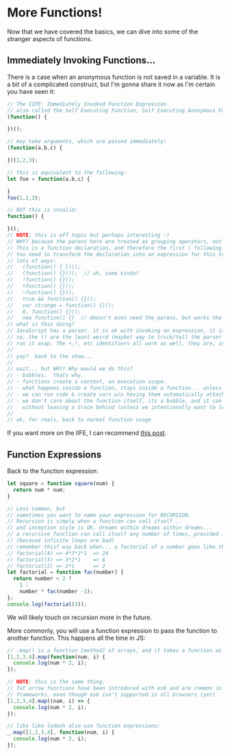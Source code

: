 # More Functions!

Now that we have covered the basics, we can dive into some of the stranger aspects of functions.

## Immediately Invoking Functions...

There is a case when an anonymous function is not saved in a variable.  It is a bit of a complicated construct, but I'm gonna
share it now as I'm certain you have seen it:

```JavaScript
// The IIFE: Immediately Invoked Function Expression
// also called the Self Executing Function, Self Executing Anonymous Function, etc.
(function() {

})();

// may take arguments, which are passed immediately:
(function(a,b,c) {

})(1,2,3);

// this is equivalent to the following:
let foo = function(a,b,c) {

}
foo(1,2,3);

// BUT this is invalid:
function() {

}();
// NOTE: this is off topic but perhaps interesting :)
// WHY? because the parens here are treated as grouping operators, not invokers.
// This is a function declaration, and therefore the first ( following is an unexpected token... its not valid.
// You need to transform the declaration into an expression for this to be valid.  How?
// lots of ways:
//   (function() { })();
//   (function() {}());  // uh, same kinda?
//   !function() {}();
//   +function() {}();
//   ~function() {}();
//   true && function() {}();
//   var strange = function() {}();
//   0, function() {}();
//   new function() {}  // doesn't even need the parens, but works the same way.
// what is this doing?
// JavaScript has a parser. it is ok with invoking an expression, it is not ok with invoking a declaration (immediately)
// so, the () are the least weird (maybe) way to trick/tell the parser that this function is a one-off, and we just want to
// run it asap. The +,!, etc identifiers all work as well, they are, in the end, parser signals.
//
// yay?  back to the show...
//
// wait... but WHY? Why would we do this?
// - bubbles.  thats why.
// - functions create a context, an execution scope.
// - what happens inside a function, stays inside a function... unless you `return` it
// - we can run code & create vars w/o having them automatically attach to the window object (become a global :/)
// - we don't care about the function itself, its a bubble, and it can disappear.  but we do care that some work gets done,
//   without leaving a trace behind (unless we intentionally want to leave a trace)
//
// ok, for reals, back to normal function usage
```
If you want more on the IIFE, I can recommend [this post](http://benalman.com/news/2010/11/immediately-invoked-function-expression/).


## Function Expressions

Back to the function expression:

```JavaScript
let square = function square(num) {
  return num * num;
}

// Less common, but
// sometimes you want to name your expression for RECURSION.
// Recursion is simply when a function can call itself...
// and inception style is OK, dreams within dreams within dreams...
// a recursive function can call itself any number of times, provided it isn't infinite
// (because infinite loops are bad)
// remember this? way back when... a factorial of a number goes like this:
// factorial(4) => 4*3*2*1  => 24
// factorial(3) => 3*2*1    => 6
// factorial(2) => 2*1      => 2
let factorial = function fac(number) {
  return number < 2 ?
    1 :
    number * fac(number -1);
};
console.log(factorial(3));

```

We will likely touch on recursion more in the future.

More commonly, you will use a function expression to pass the function to another function.  This happens all the time in JS:

```JavaScript
// .map() is a function [method] of arrays, and it takes a function as a parameter.
[1,2,3,4].map(function(num, i) {
  console.log(num * 2, i);
});

// NOTE: this is the same thing.
// fat arrow functions have been introduced with es6 and are common in React and other modern
// frameworks, even though es6 isn't supported in all browsers (yet)
[1,2,3,4].map((num, i) => {
  console.log(num * 2, i);
});

// libs like lodash also use function expressions:
_.map([1,2,3,4], function(num, i) {
  console.log(num * 2, i);
});

```
